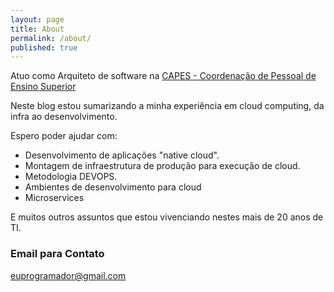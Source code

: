 ```yaml
---
layout: page
title: About
permalink: /about/
published: true
---
```


Atuo como Arquiteto de software na [CAPES - Coordenação de Pessoal de Ensino Superior](http://www.capes.gov.br)

Neste blog estou sumarizando a minha experiência em cloud computing, da infra ao desenvolvimento.

Espero poder ajudar com:

- Desenvolvimento de aplicações "native cloud".
- Montagem de infraestrutura de produção para execução de cloud.
- Metodologia DEVOPS.
- Ambientes de desenvolvimento para cloud
- Microservices

E muitos outros assuntos que estou vivenciando nestes mais de 20 anos de TI.

### Email para Contato

[euprogramador@gmail.com](mailto:euprogramador@gmail.com)
